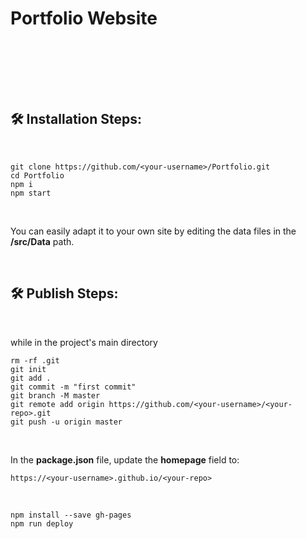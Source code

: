 <h1 align="left" id="title">Portfolio Website</h1>
<br>


<br>

<br><br>
<h2>🛠️ Installation Steps:</h2>
<br>


```
git clone https://github.com/<your-username>/Portfolio.git
cd Portfolio
npm i
npm start
```
<br>

You can easily adapt it to your own site by editing the data files in the **/src/Data** path.

<br>


<h2>🛠 Publish Steps:</h2>
<br>

while in the project's main directory

```
rm -rf .git
git init
git add .
git commit -m "first commit"
git branch -M master
git remote add origin https://github.com/<your-username>/<your-repo>.git
git push -u origin master
```
<br>

In the **package.json** file, update the **homepage** field to: 

```
https://<your-username>.github.io/<your-repo>
```

<br>

```
npm install --save gh-pages
npm run deploy
```

<br>

